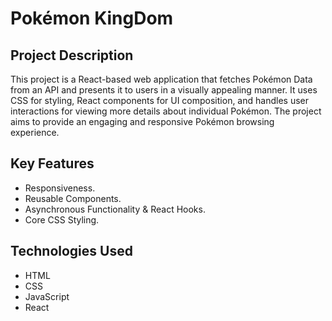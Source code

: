 # Pokémon KingDom

## Project Description

This project is a React-based web application that fetches Pokémon Data from an API and presents it to users in a visually appealing manner. It uses CSS for styling, React components for UI composition, and handles user interactions for viewing more details about individual Pokémon. The project aims to provide an engaging and responsive Pokémon browsing experience.

## Key Features

- Responsiveness.
- Reusable Components.
- Asynchronous Functionality & React Hooks.
- Core CSS Styling.

## Technologies Used

- HTML
- CSS
- JavaScript
- React